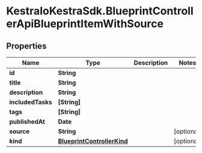 # KestraIoKestraSdk.BlueprintControllerApiBlueprintItemWithSource

## Properties

Name | Type | Description | Notes
------------ | ------------- | ------------- | -------------
**id** | **String** |  | 
**title** | **String** |  | 
**description** | **String** |  | 
**includedTasks** | **[String]** |  | 
**tags** | **[String]** |  | 
**publishedAt** | **Date** |  | 
**source** | **String** |  | [optional] 
**kind** | [**BlueprintControllerKind**](BlueprintControllerKind.md) |  | [optional] 


